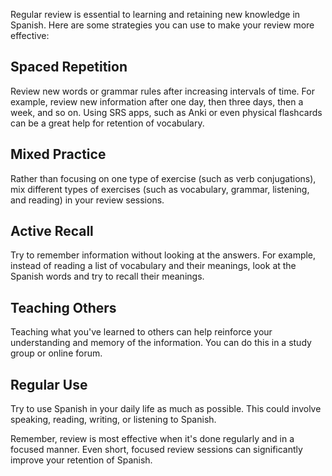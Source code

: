 Regular review is essential to learning and retaining new knowledge in Spanish. Here are some strategies you can use to make your review more effective:

## Spaced Repetition
Review new words or grammar rules after increasing intervals of time. For example, review new information after one day, then three days, then a week, and so on.  Using SRS apps, such as Anki or even physical flashcards can be a great help for retention of vocabulary.

## Mixed Practice
Rather than focusing on one type of exercise (such as verb conjugations), mix different types of exercises (such as vocabulary, grammar, listening, and reading) in your review sessions.

## Active Recall
Try to remember information without looking at the answers. For example, instead of reading a list of vocabulary and their meanings, look at the Spanish words and try to recall their meanings.

## Teaching Others
Teaching what you've learned to others can help reinforce your understanding and memory of the information. You can do this in a study group or online forum.

## Regular Use
Try to use Spanish in your daily life as much as possible. This could involve speaking, reading, writing, or listening to Spanish.

Remember, review is most effective when it's done regularly and in a focused manner. Even short, focused review sessions can significantly improve your retention of Spanish.